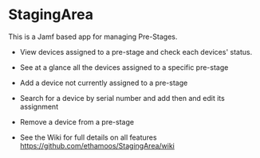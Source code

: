 # StagingArea
 This is a Jamf based app for managing Pre-Stages. 
 

 * View devices assigned to a pre-stage and check each devices' status.

 * See at a glance all the devices assigned to a specific pre-stage

 * Add a device not currently assigned to a pre-stage

 * Search for a device by serial number and add then and edit its assignment

 * Remove a device from a pre-stage

 * See the Wiki for full details on all features
https://github.com/ethamoos/StagingArea/wiki


